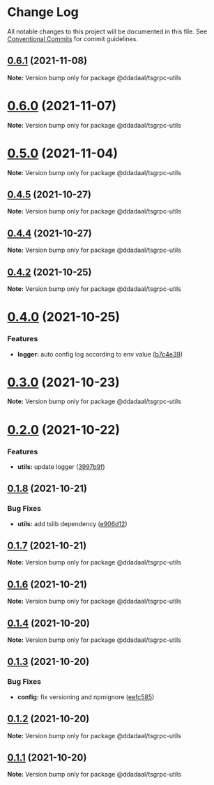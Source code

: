 # Change Log

All notable changes to this project will be documented in this file.
See [Conventional Commits](https://conventionalcommits.org) for commit guidelines.

## [0.6.1](https://github.com/ddadaal/tsgrpc/compare/v0.6.0...v0.6.1) (2021-11-08)

**Note:** Version bump only for package @ddadaal/tsgrpc-utils






# [0.6.0](https://github.com/ddadaal/tsgrpc/compare/v0.5.0...v0.6.0) (2021-11-07)

**Note:** Version bump only for package @ddadaal/tsgrpc-utils






# [0.5.0](https://github.com/ddadaal/tsgrpc/compare/v0.4.5...v0.5.0) (2021-11-04)

**Note:** Version bump only for package @ddadaal/tsgrpc-utils





## [0.4.5](https://github.com/ddadaal/tsgrpc/compare/v0.4.4...v0.4.5) (2021-10-27)

**Note:** Version bump only for package @ddadaal/tsgrpc-utils





## [0.4.4](https://github.com/ddadaal/tsgrpc/compare/v0.4.3...v0.4.4) (2021-10-27)

**Note:** Version bump only for package @ddadaal/tsgrpc-utils






## [0.4.2](https://github.com/ddadaal/tsgrpc/compare/v0.4.1...v0.4.2) (2021-10-25)

**Note:** Version bump only for package @ddadaal/tsgrpc-utils





# [0.4.0](https://github.com/ddadaal/tsgrpc/compare/v0.3.0...v0.4.0) (2021-10-25)


### Features

* **logger:** auto config log according to env value ([b7c4e39](https://github.com/ddadaal/tsgrpc/commit/b7c4e39985c2a2b6f9ec591164658b15dc4a819e))






# [0.3.0](https://github.com/ddadaal/tsgrpc/compare/v0.2.0...v0.3.0) (2021-10-23)

**Note:** Version bump only for package @ddadaal/tsgrpc-utils






# [0.2.0](https://github.com/ddadaal/tsgrpc/compare/v0.1.8...v0.2.0) (2021-10-22)


### Features

* **utils:** update logger ([3997b9f](https://github.com/ddadaal/tsgrpc/commit/3997b9f0bee2b0bae22a5de269667049f3f3ef0c))





## [0.1.8](https://github.com/ddadaal/tsgrpc/compare/v0.1.7...v0.1.8) (2021-10-21)


### Bug Fixes

* **utils:** add tslib dependency ([e906d12](https://github.com/ddadaal/tsgrpc/commit/e906d12e8871c7e3ddb30c01239599d35e0f8de4))





## [0.1.7](https://github.com/ddadaal/tsgrpc/compare/v0.1.6...v0.1.7) (2021-10-21)

**Note:** Version bump only for package @ddadaal/tsgrpc-utils





## [0.1.6](https://github.com/ddadaal/tsgrpc/compare/v0.1.5...v0.1.6) (2021-10-21)

**Note:** Version bump only for package @ddadaal/tsgrpc-utils





## [0.1.4](https://github.com/ddadaal/tsgrpc/compare/v0.1.3...v0.1.4) (2021-10-20)

**Note:** Version bump only for package @ddadaal/tsgrpc-utils





## [0.1.3](https://github.com/ddadaal/tsgrpc/compare/v0.1.2...v0.1.3) (2021-10-20)


### Bug Fixes

* **config:** fix versioning and npmignore ([eefc585](https://github.com/ddadaal/tsgrpc/commit/eefc585dcd51dbcf660b9fca579150ff33d84659))





## [0.1.2](https://github.com/ddadaal/tsgrpc/compare/v0.1.1...v0.1.2) (2021-10-20)

**Note:** Version bump only for package @ddadaal/tsgrpc-utils





## [0.1.1](https://github.com/ddadaal/tsgrpc/compare/v0.0.6...v0.1.1) (2021-10-20)

**Note:** Version bump only for package @ddadaal/tsgrpc-utils
